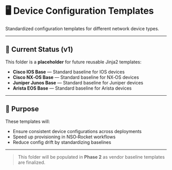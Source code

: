 # 🖥️ Device Configuration Templates

Standardized configuration templates for different network device types.

---

## 📂 Current Status (v1)
This folder is a **placeholder** for future reusable Jinja2 templates:
- **Cisco IOS Base** — Standard baseline for IOS devices
- **Cisco NX‑OS Base** — Standard baseline for NX‑OS devices
- **Juniper Junos Base** — Standard baseline for Juniper devices
- **Arista EOS Base** — Standard baseline for Arista devices

---

## 📌 Purpose
These templates will:
- Ensure consistent device configurations across deployments
- Speed up provisioning in NSO‑Rocket workflows
- Reduce config drift by standardizing baselines

---

> This folder will be populated in **Phase 2** as vendor baseline templates are finalized.